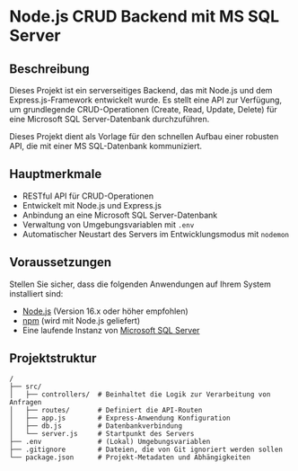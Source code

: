 # Node.js CRUD Backend mit MS SQL Server

## Beschreibung

Dieses Projekt ist ein serverseitiges Backend, das mit Node.js und dem Express.js-Framework entwickelt wurde. Es stellt eine API zur Verfügung, um grundlegende CRUD-Operationen (Create, Read, Update, Delete) für eine Microsoft SQL Server-Datenbank durchzuführen.

Dieses Projekt dient als Vorlage für den schnellen Aufbau einer robusten API, die mit einer MS SQL-Datenbank kommuniziert.

## Hauptmerkmale

-   RESTful API für CRUD-Operationen
-   Entwickelt mit Node.js und Express.js
-   Anbindung an eine Microsoft SQL Server-Datenbank
-   Verwaltung von Umgebungsvariablen mit `.env`
-   Automatischer Neustart des Servers im Entwicklungsmodus mit `nodemon`

## Voraussetzungen

Stellen Sie sicher, dass die folgenden Anwendungen auf Ihrem System installiert sind:

-   [Node.js](https://nodejs.org/) (Version 16.x oder höher empfohlen)
-   [npm](https://www.npmjs.com/) (wird mit Node.js geliefert)
-   Eine laufende Instanz von [Microsoft SQL Server](https://www.microsoft.com/de-de/sql-server/sql-server-downloads)

 

## Projektstruktur

```
/
├── src/
│   ├── controllers/  # Beinhaltet die Logik zur Verarbeitung von Anfragen
│   ├── routes/       # Definiert die API-Routen
│   ├── app.js        # Express-Anwendung Konfiguration
│   ├── db.js         # Datenbankverbindung
│   └── server.js     # Startpunkt des Servers
├── .env              # (Lokal) Umgebungsvariablen
├── .gitignore        # Dateien, die von Git ignoriert werden sollen
└── package.json      # Projekt-Metadaten und Abhängigkeiten
```
